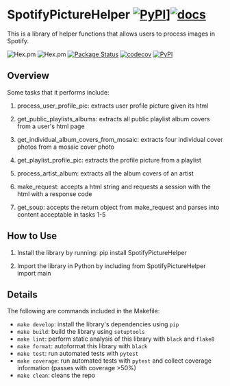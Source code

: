 # SpotifyPictureHelper [![PyPI](https://img.shields.io/pypi/v/pyobjectify?style=flat-square&color=222222)](https://pypi.org/project/SpotifyPictureHelper)][![docs](https://img.shields.io/badge/-docs-black?style=flat-square)](https://daisyye0730.github.io/SpotifyPictureHelper/docs/_build/html/index.html) 
This is a library of helper functions that allows users to process images in Spotify. 

![Hex.pm](https://img.shields.io/hexpm/l/apa?style=plastic)
![Hex.pm](https://img.shields.io/github/issues/daisyye0730/spotify_find_beats)
[![Package Status](https://img.shields.io/github/actions/workflow/status/daisyye0730/spotify_find_beats/build.yml)](https://github.com/daisyye0730/spotify_find_beats/)
[![codecov](https://codecov.io/gh/daisyye0730/SpotifyPictureHelper/branch/main/graph/badge.svg)](https://codecov.io/gh/daisyye0730/SpotifyPictureHelper)
[![PyPI](https://img.shields.io/pypi/v/SpotifyPictureHelper)](https://pypi.org/project/SpotifyPictureHelper/)

## Overview
Some tasks that it performs include:

1. process_user_profile_pic: extracts user profile picture given its html

2. get_public_playlists_albums: extracts all public playlist album covers from a user's html page 

3. get_individual_album_covers_from_mosaic: extracts four individual cover photos from a mosaic cover photo

4. get_playlist_profile_pic: extracts the profile picture from a playlist 

5. process_artist_album: extracts all the album covers of an artist 

6. make_request: accepts a html string and requests a session with the html with a response code 

7. get_soup: accepts the return object from make_request and parses into content acceptable in tasks 1-5

## How to Use  
1. Install the library by running: pip install SpotifyPictureHelper

2. Import the library in Python by including from SpotifyPictureHelper import main

## Details
The following are commands included in the Makefile:
- `make develop`: install the library's dependencies using `pip`
- `make build`: build the library using `setuptools`
- `make lint`: perform static analysis of this library with `black` and `flake8`
- `make format`: autoformat this library with `black`
- `make test`: run automated tests with `pytest`
- `make coverage`: run automated tests with `pytest` and collect coverage information (passes with coverage >50%)
- `make clean`: cleans the repo
